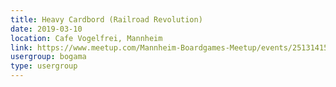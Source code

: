 ```yaml
---
title: Heavy Cardbord (Railroad Revolution)
date: 2019-03-10
location: Cafe Vogelfrei, Mannheim
link: https://www.meetup.com/Mannheim-Boardgames-Meetup/events/251314155/
usergroup: bogama
type: usergroup
---
```

